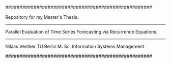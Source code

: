 ####################################################

Repository for my Master's Thesis.
____________________________________________________

Parallel Evaluation of Time Series Forecasting
via Recurrence Equations.
____________________________________________________

Niklas Ventker
TU Berlin
M. Sc. Information Systems Management

####################################################
